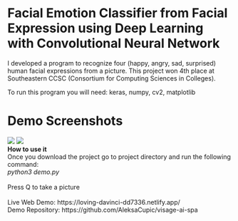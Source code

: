 # Facial Emotion Classifier from Facial Expression using Deep Learning with Convolutional Neural Network

I developed a program to recognize four (happy, angry, sad, surprised) human facial expressions from a picture.
This project won	4th place at Southeastern CCSC (Consortium for Computing Sciences in Colleges).

To run this program you will need: keras, numpy, cv2, matplotlib

# Demo Screenshots
<img src="https://i.ibb.co/mhxSY6M/Screen-Shot-2020-08-27-at-5-32-54-PM.png" /> 
<img src="https://i.ibb.co/JyZJYX6/Screen-Shot-2020-08-27-at-5-33-10-PM.png"/>

<br/>
<b>How to use it</b><br />
Once you download the project go to project directory and run the following command: 
<br />
<i>python3 demo.py</i>
<br />
<br />
Press Q to take a picture
<br />
<br />
Live Web Demo: https://loving-davinci-dd7336.netlify.app/
<br />
Demo Repository: https://github.com/AleksaCupic/visage-ai-spa

